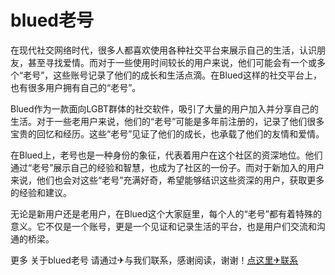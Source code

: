 # blued老号

在现代社交网络时代，很多人都喜欢使用各种社交平台来展示自己的生活，认识朋友，甚至寻找爱情。而对于一些使用时间较长的用户来说，他们可能会有一个或多个“老号”，这些账号记录了他们的成长和生活点滴。在Blued这样的社交平台上，也有很多用户拥有自己的“老号”。

Blued作为一款面向LGBT群体的社交软件，吸引了大量的用户加入并分享自己的生活。对于一些老用户来说，他们的“老号”可能是多年前注册的，记录了他们很多宝贵的回忆和经历。这些“老号”见证了他们的成长，也承载了他们的友情和爱情。

在Blued上，老号也是一种身份的象征，代表着用户在这个社区的资深地位。他们通过“老号”展示自己的经验和智慧，也成为了社区的一份子。而对于新加入的用户来说，他们也会对这些“老号”充满好奇，希望能够结识这些资深的用户，获取更多的经验和建议。

无论是新用户还是老用户，在Blued这个大家庭里，每个人的“老号”都有着特殊的意义。它不仅是一个账号，更是一个见证和记录生活的平台，也是用户们交流和沟通的桥梁。

更多 关于blued老号 请通过✈与我们联系，感谢阅读，谢谢！[点这里✈联系](https://111.k02.cc)